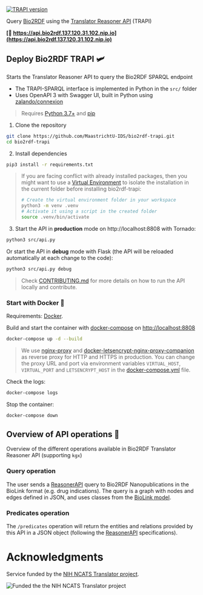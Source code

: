 [![TRAPI version](https://img.shields.io/badge/TRAPI-v1.0.0-blueviolet)](https://github.com/NCATSTranslator/ReasonerAPI)

Query [Bio2RDF](https://bio2rdf.org/) using the [Translator Reasoner API](https://github.com/NCATSTranslator/ReasonerAPI) (TRAPI)

**[🔗 https://api.bio2rdf.137.120.31.102.nip.io](https://api.bio2rdf.137.120.31.102.nip.io)**

## Deploy Bio2RDF TRAPI 🛩️

Starts the Translator Reasoner API to query the Bio2RDF SPARQL endpoint

* The TRAPI-SPARQL interface is implemented in Python in the `src/` folder
* Uses OpenAPI 3 with Swagger UI, built in Python using [zalando/connexion](https://github.com/zalando/connexion)

> Requires [Python 3.7+](https://www.python.org/downloads/) and [pip](https://pip.pypa.io/en/stable/installing/)

1. Clone the repository

```bash
git clone https://github.com/MaastrichtU-IDS/bio2rdf-trapi.git
cd bio2rdf-trapi
```

2. Install dependencies

```bash
pip3 install -r requirements.txt
```

> If you are facing conflict with already installed packages, then you might want to use a [Virtual Environment](https://docs.python.org/3/tutorial/venv.html) to isolate the installation in the current folder before installing bio2rdf-trapi:
>
> ```bash
> # Create the virtual environment folder in your workspace
> python3 -m venv .venv
> # Activate it using a script in the created folder
> source .venv/bin/activate
> ```
>

3. Start the API in **production** mode on http://localhost:8808 with Tornado:

```bash
python3 src/api.py
```

Or start the API in **debug** mode with Flask (the API will be reloaded automatically at each change to the code):

```bash
python3 src/api.py debug
```

>  Check [CONTRIBUTING.md](/CONTRIBUTING.md) for more details on how to run the API locally and contribute.

### Start with Docker 🐳

Requirements: [Docker](https://docs.docker.com/get-docker/).

Build and start the container with [docker-compose](https://docs.docker.com/compose/) on [http://localhost:8808](http://localhost:8808)

```bash
docker-compose up -d --build
```

> We use [nginx-proxy](https://github.com/nginx-proxy/nginx-proxy) and [docker-letsencrypt-nginx-proxy-companion](https://github.com/nginx-proxy/docker-letsencrypt-nginx-proxy-companion) as reverse proxy for HTTP and HTTPS in production. You can change the proxy URL and port via environment variables `VIRTUAL_HOST`, `VIRTUAL_PORT` and `LETSENCRYPT_HOST` in the [docker-compose.yml](https://github.com/MaastrichtU-IDS/bio2rdf-trapi/blob/master/docker-compose.yml) file.

Check the logs:

```bash
docker-compose logs
```

Stop the container:

```bash
docker-compose down
```

## Overview of API operations 🧭

Overview of the different operations available in Bio2RDF Translator Reasoner API (supporting `kgx`)

### Query operation

The user sends a [ReasonerAPI](https://github.com/NCATSTranslator/ReasonerAPI) query to Bio2RDF Nanopublications in the BioLink format (e.g. drug indications). The query is a graph with nodes and edges defined in JSON, and uses classes from the [BioLink model](https://biolink.github.io/biolink-model).

### Predicates operation

The `/predicates` operation will return the entities and relations provided by this API in a JSON object (following the [ReasonerAPI](https://github.com/NCATSTranslator/ReasonerAPI) specifications).

# Acknowledgments

Service funded by the [NIH NCATS Translator project](https://ncats.nih.gov/translator/about). 

![Funded the the NIH NCATS Translator project](https://ncats.nih.gov/files/TranslatorGraphic2020_1100x420.jpg)